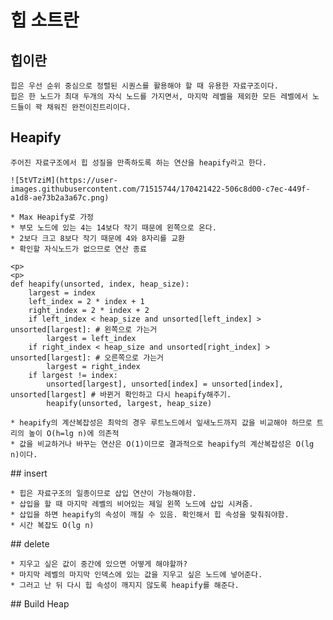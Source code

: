 # 힙 소트란

## 힙이란

    힙은 우선 순위 중심으로 정렬된 시퀀스를 활용해야 할 때 유용한 자료구조이다.
    힙은 한 노드가 최대 두개의 자식 노드를 가지면서, 마지막 레벨을 제외한 모든 레벨에서 노드들이 꽉 채워진 완전이진트리이다.
 
## Heapify

    주어진 자료구조에서 힙 성질을 만족하도록 하는 연산을 heapify라고 한다. 
    
    ![5tVTziM](https://user-images.githubusercontent.com/71515744/170421422-506c8d00-c7ec-449f-a1d8-ae73b2a3a67c.png)
    
    * Max Heapify로 가정
    * 부모 노드에 있는 4는 14보다 작기 때문에 왼쪽으로 온다. 
    * 2보다 크고 8보다 작기 때문에 4와 8자리를 교환
    * 확인할 자식노드가 없으므로 연산 종료
    
```
<p>
<p>
def heapify(unsorted, index, heap_size):
    largest = index
    left_index = 2 * index + 1
    right_index = 2 * index + 2
    if left_index < heap_size and unsorted[left_index] > unsorted[largest]: # 왼쪽으로 가는거
        largest = left_index
    if right_index < heap_size and unsorted[right_index] > unsorted[largest]: # 오른쪽으로 가는거 
        largest = right_index
    if largest != index:
        unsorted[largest], unsorted[index] = unsorted[index], unsorted[largest] # 바뀐거 확인하고 다시 heapify해주기. 
        heapify(unsorted, largest, heap_size)
```

    * heapify의 계산복잡성은 최악의 경우 루트노드에서 잎새노드까지 값을 비교해야 하므로 트리의 높이 O(h=lg n)에 의존적
    * 값을 비교하거나 바꾸는 연산은 O(1)이므로 결과적으로 heapify의 계산복잡성은 O(lg n)이다.
<p>
<p>
## insert 

    * 힙은 자료구조의 일종이므로 삽입 연산이 가능해야함. 
    * 삽입을 할 때 마지막 레벨의 비어있는 제일 왼쪽 노드에 삽입 시켜줌.
    * 삽입을 하면 heapify의 속성이 깨질 수 있음. 확인해서 힙 속성을 맞춰줘야함. 
    * 시간 복잡도 O(lg n)

<p>
<p>
## delete
    
    * 지우고 싶은 값이 중간에 있으면 어떻게 해야할까?
    * 마지막 레벨의 마지막 인덱스에 있는 값을 지우고 싶은 노드에 넣어준다.
    * 그러고 난 뒤 다시 힙 속성이 깨지지 않도록 heapify를 해준다. 
<p>
<p>
## Build Heap
  
  
  
  
  
